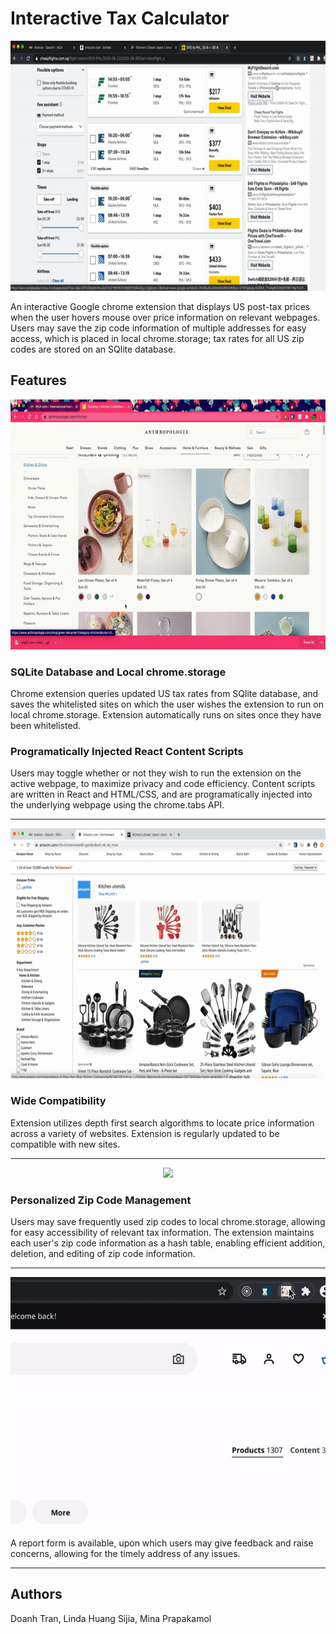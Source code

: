 # Interactive Tax Calculator

<p align='center'>
<img src="./readme_assets/basic_functionality.gif" height='400'/>
</p>

An interactive Google chrome extension that displays US post-tax prices when the user hovers mouse over price information on relevant webpages. Users may save the zip code information of multiple addresses for easy access, which is placed in local chrome.storage; tax rates for all US zip codes are stored on an SQlite database. 

## Features

<p align='center'>
<img src="./readme_assets/save_url3.gif" height='400'/>
</p>

### SQLite Database and Local chrome.storage

Chrome extension queries updated US tax rates from SQlite database, and saves the whitelisted sites on which the user wishes the extension to run on local chrome.storage. Extension automatically runs on sites once they have been whitelisted.

### Programatically Injected React Content Scripts

Users may toggle whether or not they wish to run the extension on the active webpage, to maximize privacy and code efficiency. Content scripts are written in React and HTML/CSS, and are programatically injected into the underlying webpage using the chrome.tabs API. 

---

<p align='center'>
<img src="./readme_assets/amazon_searches.gif" height='400'/>
</p>

### Wide Compatibility

Extension utilizes depth first search algorithms to locate price information across a variety of websites. Extension is regularly updated to be compatible with new sites.

---

<p align='center'>
<img src="./readme_assets/zipcode_management.gif" height='400'/>
</p>

### Personalized Zip Code Management

Users may save frequently used zip codes to local chrome.storage, allowing for easy accessibility of relevant
tax information. The extension maintains each user's zip code information as a hash table, enabling efficient addition, deletion, and editing of zip code information. 

---

<p align='center'>
<img src="./readme_assets/report.gif" height='400'/>
</p>

A report form is available, upon which users may give feedback and raise concerns, allowing for the timely address of any issues. 

---

## Authors

Doanh Tran, Linda Huang Sijia, Mina Prapakamol
